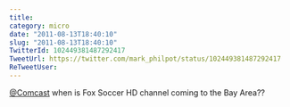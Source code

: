 ```yaml
---
title: 
category: micro
date: "2011-08-13T18:40:10"
slug: "2011-08-13T18:40:10"
TwitterId: 102449381487292417
TweetUrl: https://twitter.com/mark_philpot/status/102449381487292417
ReTweetUser: 
---
```


[@Comcast](https://twitter.com/Comcast) when is Fox Soccer HD channel coming to the Bay Area??